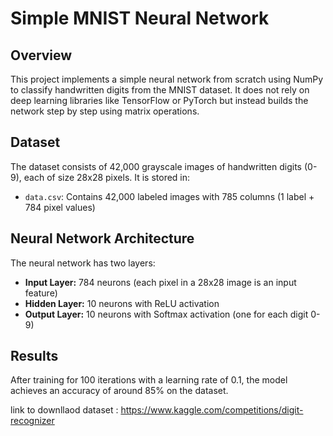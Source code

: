 # Simple MNIST Neural Network

## Overview
This project implements a simple neural network from scratch using NumPy to classify handwritten digits from the MNIST dataset. It does not rely on deep learning libraries like TensorFlow or PyTorch but instead builds the network step by step using matrix operations.

## Dataset
The dataset consists of 42,000 grayscale images of handwritten digits (0-9), each of size 28x28 pixels. It is stored in:
- `data.csv`: Contains 42,000 labeled images with 785 columns (1 label + 784 pixel values)

## Neural Network Architecture
The neural network has two layers:
- **Input Layer:** 784 neurons (each pixel in a 28x28 image is an input feature)
- **Hidden Layer:** 10 neurons with ReLU activation
- **Output Layer:** 10 neurons with Softmax activation (one for each digit 0-9)

## Results
After training for 100 iterations with a learning rate of 0.1, the model achieves an accuracy of around 85% on the dataset.

link to downllaod dataset : https://www.kaggle.com/competitions/digit-recognizer


